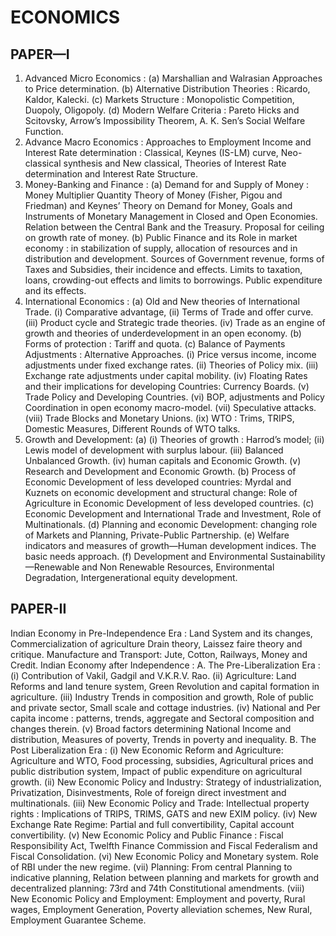 
# ECONOMICS 


## PAPER—I 
1. Advanced Micro Economics :
(a) Marshallian and Walrasian Approaches to Price determination. 
(b) Alternative Distribution Theories : Ricardo, Kaldor, Kalecki. 
(c) Markets Structure : Monopolistic Competition, Duopoly, Oligopoly. 
(d) Modern Welfare Criteria : Pareto Hicks and Scitovsky, Arrow’s Impossibility Theorem, A. K. Sen’s 
Social Welfare Function. 
2. Advance Macro Economics :
 Approaches to Employment Income and Interest Rate determination : Classical, Keynes (IS-LM) 
curve, Neo-classical synthesis and New classical, Theories of Interest Rate determination and 
Interest Rate Structure. 
3. Money-Banking and Finance : 
(a) Demand for and Supply of Money : Money Multiplier Quantity Theory of Money (Fisher, Pigou and 
Friedman) and Keynes’ Theory on Demand for Money, Goals and Instruments of Monetary 
Management in Closed and Open Economies. Relation between the Central Bank and the Treasury. 
Proposal for ceiling on growth rate of money. 
(b) Public Finance and its Role in market economy : in stabilization of supply, allocation of resources 
and in distribution and development. Sources of Government revenue, forms of Taxes and Subsidies, 
their incidence and effects. Limits to taxation, loans, crowding-out effects and limits to borrowings. 
Public expenditure and its effects.
4. International Economics : 
(a) Old and New theories of International Trade. 
 (i) Comparative advantage, 
 (ii) Terms of Trade and offer curve. 
 (iii) Product cycle and Strategic trade theories. 
 (iv) Trade as an engine of growth and theories of underdevelopment in an open economy. 
(b) Forms of protection : Tariff and quota. 
(c) Balance of Payments Adjustments : Alternative Approaches. 
 (i) Price versus income, income adjustments under fixed exchange rates. 
 (ii) Theories of Policy mix. 
 (iii) Exchange rate adjustments under capital mobility. 
 (iv) Floating Rates and their implications for developing Countries: Currency Boards. 
 (v) Trade Policy and Developing Countries. 
 (vi) BOP, adjustments and Policy Coordination in open economy macro-model. 
 (vii) Speculative attacks. 
 (viii) Trade Blocks and Monetary Unions. 
 (ix) WTO : Trims, TRIPS, Domestic Measures, Different Rounds of WTO talks. 
5. Growth and Development: 
(a) (i) Theories of growth : Harrod’s model; 
 (ii) Lewis model of development with surplus labour. 
 (iii) Balanced Unbalanced Growth. 
 (iv) human capitals and Economic Growth. 
 (v) Research and Development and Economic Growth. 
(b) Process of Economic Development of less developed countries: Myrdal and Kuznets on economic 
development and structural change: Role of Agriculture in Economic Development of less developed 
countries. 
(c) Economic Development and International Trade and Investment, Role of Multinationals. 
(d) Planning and economic Development: changing role of Markets and Planning, Private-Public 
Partnership. 
(e) Welfare indicators and measures of growth—Human development indices. The basic needs 
approach. 
(f) Development and Environmental Sustainability—Renewable and Non Renewable Resources, 
Environmental Degradation, Intergenerational equity development. 


## PAPER-II 
Indian Economy in Pre-Independence Era : 
 Land System and its changes, Commercialization of agriculture Drain theory, Laissez faire theory 
and critique. Manufacture and Transport: Jute, Cotton, Railways, Money and Credit. 
Indian Economy after Independence : 
A. The Pre-Liberalization Era : 
 (i) Contribution of Vakil, Gadgil and V.K.R.V. Rao. 
 (ii) Agriculture: Land Reforms and land tenure system, Green Revolution and capital formation in 
agriculture. 
 (iii) Industry Trends in composition and growth, Role of public and private sector, Small scale and 
cottage industries. 
 (iv) National and Per capita income : patterns, trends, aggregate and Sectoral composition and 
changes therein. 
 (v) Broad factors determining National Income and distribution, Measures of poverty, Trends in 
poverty and inequality. 
 B. The Post Liberalization Era : 
 (i) New Economic Reform and Agriculture: Agriculture and WTO, Food processing, subsidies, 
Agricultural prices and public distribution system, Impact of public expenditure on agricultural 
growth. 
 (ii) New Economic Policy and Industry: Strategy of industrialization, Privatization, Disinvestments, 
Role of foreign direct investment and multinationals. 
 (iii) New Economic Policy and Trade: Intellectual property rights : Implications of TRIPS, TRIMS, 
GATS and new EXIM policy. 
 (iv) New Exchange Rate Regime: Partial and full convertibility, Capital account convertibility. 
 (v) New Economic Policy and Public Finance : Fiscal Responsibility Act, Twelfth Finance Commission 
and Fiscal Federalism and Fiscal Consolidation. 
 (vi) New Economic Policy and Monetary system. Role of RBI under the new regime. 
 (vii) Planning: From central Planning to indicative planning, Relation between planning and markets 
for growth and decentralized planning: 73rd and 74th Constitutional amendments. 
 (viii) New Economic Policy and Employment: Employment and poverty, Rural wages, Employment 
Generation, Poverty alleviation schemes, New Rural, Employment Guarantee Scheme. 

